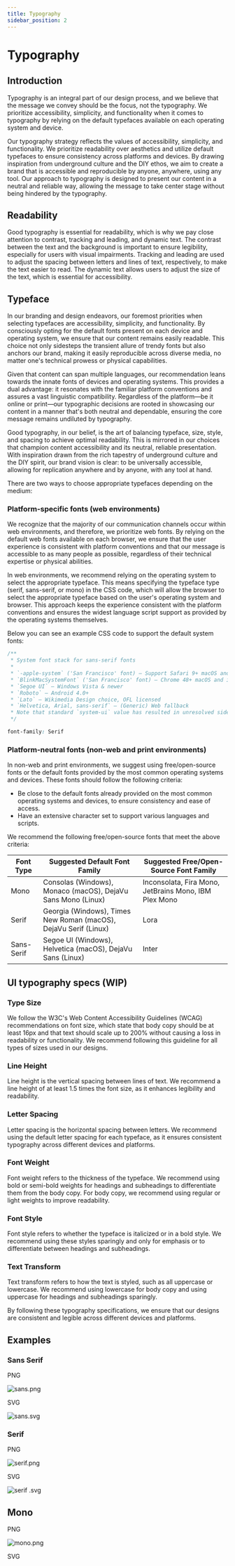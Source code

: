 ```yaml
---
title: Typography
sidebar_position: 2
---
```


# Typography

## Introduction

Typography is an integral part of our design process, and we believe that the message we convey should be the focus, not the typography. We prioritize accessibility, simplicity, and functionality when it comes to typography by relying on the default typefaces available on each operating system and device. 

Our typography strategy reflects the values of accessibility, simplicity, and functionality. We prioritize readability over aesthetics and utilize default typefaces to ensure consistency across platforms and devices. By drawing inspiration from underground culture and the DIY ethos, we aim to create a brand that is accessible and reproducible by anyone, anywhere, using any tool. Our approach to typography is designed to present our content in a neutral and reliable way, allowing the message to take center stage without being hindered by the typography.

## **Readability**

Good typography is essential for readability, which is why we pay close attention to contrast, tracking and leading, and dynamic text. The contrast between the text and the background is important to ensure legibility, especially for users with visual impairments. Tracking and leading are used to adjust the spacing between letters and lines of text, respectively, to make the text easier to read. The dynamic text allows users to adjust the size of the text, which is essential for accessibility.

## **Typeface**

In our branding and design endeavors, our foremost priorities when selecting typefaces are accessibility, simplicity, and functionality. By consciously opting for the default fonts present on each device and operating system, we ensure that our content remains easily readable. This choice not only sidesteps the transient allure of trendy fonts but also anchors our brand, making it easily reproducible across diverse media, no matter one's technical prowess or physical capabilities.

Given that content can span multiple languages, our recommendation leans towards the innate fonts of devices and operating systems. This provides a dual advantage: it resonates with the familiar platform conventions and assures a vast linguistic compatibility. Regardless of the platform—be it online or print—our typographic decisions are rooted in showcasing our content in a manner that's both neutral and dependable, ensuring the core message remains undiluted by typography.

Good typography, in our belief, is the art of balancing typeface, size, style, and spacing to achieve optimal readability. This is mirrored in our choices that champion content accessibility and its neutral, reliable presentation. With inspiration drawn from the rich tapestry of underground culture and the DIY spirit, our brand vision is clear: to be universally accessible, allowing for replication anywhere and by anyone, with any tool at hand.

There are two ways to choose appropriate typefaces depending on the medium:

### **Platform-specific fonts (web environments)**

We recognize that the majority of our communication channels occur within web environments, and therefore, we prioritize web fonts. By relying on the default web fonts available on each browser, we ensure that the user experience is consistent with platform conventions and that our message is accessible to as many people as possible, regardless of their technical expertise or physical abilities.

In web environments, we recommend relying on the operating system to select the appropriate typeface. This means specifying the typeface type (serif, sans-serif, or mono) in the CSS code, which will allow the browser to select the appropriate typeface based on the user's operating system and browser. This approach keeps the experience consistent with the platform conventions and ensures the widest language script support as provided by the operating systems themselves.

Below you can see an example CSS code to support the default system fonts:

```css
/**
 * System font stack for sans-serif fonts
 *
 * `-apple-system` ('San Francisco' font) – Support Safari 9+ macOS and iOS, Firefox macOS
 * `BlinkMacSystemFont` ('San Francisco' font) – Chrome 48+ macOS and iOS
 * `Segoe UI` – Windows Vista & newer
 * `Roboto` – Android 4.0+
 * `Lato` – Wikimedia Design choice, OFL licensed
 * `Helvetica, Arial, sans-serif` – (Generic) Web fallback
 * Note that standard `system-ui` value has resulted in unresolved side-effects in certain OS/language combinations as of now and is therefore not included.
 */

font-family: Serif
```

### **Platform-neutral fonts (non-web and print environments)**

In non-web and print environments, we suggest using free/open-source fonts or the default fonts provided by the most common operating systems and devices. These fonts should follow the following criteria:

- Be close to the default fonts already provided on the most common operating systems and devices, to ensure consistency and ease of access.
- Have an extensive character set to support various languages and scripts.

We recommend the following free/open-source fonts that meet the above criteria:

| Font Type | Suggested Default Font Family | Suggested Free/Open-Source Font Family |
| --- | --- | --- |
| Mono | Consolas (Windows), Monaco (macOS), DejaVu Sans Mono (Linux) | Inconsolata, Fira Mono, JetBrains Mono, IBM Plex Mono |
| Serif | Georgia (Windows), Times New Roman (macOS), DejaVu Serif (Linux) | Lora |
| Sans-Serif | Segoe UI (Windows), Helvetica (macOS), DejaVu Sans (Linux) | Inter |

## UI typography specs (WIP)

### **Type Size**

We follow the W3C's Web Content Accessibility Guidelines (WCAG) recommendations on font size, which state that body copy should be at least 16px and that text should scale up to 200% without causing a loss in readability or functionality. We recommend following this guideline for all types of sizes used in our designs.

### **Line Height**

Line height is the vertical spacing between lines of text. We recommend a line height of at least 1.5 times the font size, as it enhances legibility and readability.

### **Letter Spacing**

Letter spacing is the horizontal spacing between letters. We recommend using the default letter spacing for each typeface, as it ensures consistent typography across different devices and platforms.

### **Font Weight**

Font weight refers to the thickness of the typeface. We recommend using bold or semi-bold weights for headings and subheadings to differentiate them from the body copy. For body copy, we recommend using regular or light weights to improve readability.

### **Font Style**

Font style refers to whether the typeface is italicized or in a bold style. We recommend using these styles sparingly and only for emphasis or to differentiate between headings and subheadings.

### **Text Transform**

Text transform refers to how the text is styled, such as all uppercase or lowercase. We recommend using lowercase for body copy and using uppercase for headings and subheadings sparingly.

By following these typography specifications, we ensure that our designs are consistent and legible across different devices and platforms.

## Examples

### Sans Serif

PNG

![sans.png](https://prod-files-secure.s3.us-west-2.amazonaws.com/1518abd9-c08f-4989-93c1-96525e62bce5/0ca9b8e2-0a9e-4d3c-b1ed-6ea9b82c0ed0/sans.png)

SVG

![sans.svg](https://prod-files-secure.s3.us-west-2.amazonaws.com/1518abd9-c08f-4989-93c1-96525e62bce5/eeec47dd-6829-4645-92c6-8f1641c3579c/sans.svg)

### Serif

PNG

![serif.png](https://prod-files-secure.s3.us-west-2.amazonaws.com/1518abd9-c08f-4989-93c1-96525e62bce5/c1f77059-2f60-40b5-93d7-ed42b7c895e5/serif.png)

SVG

![serif .svg](https://prod-files-secure.s3.us-west-2.amazonaws.com/1518abd9-c08f-4989-93c1-96525e62bce5/054cfc0e-b27c-4a27-b271-192f07ff9781/serif_.svg)

## Mono

PNG

![mono.png](https://prod-files-secure.s3.us-west-2.amazonaws.com/1518abd9-c08f-4989-93c1-96525e62bce5/f8817471-7496-401f-8e61-e88ea59ea8de/mono.png)

SVG